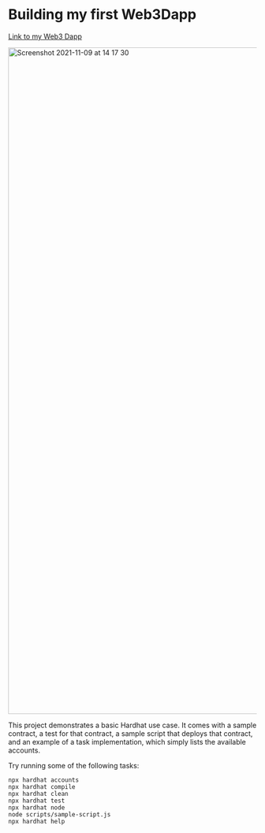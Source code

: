 # Building my first Web3Dapp

[Link to my Web3 Dapp](https://waveportal-baseline-student.teckyuanlee.repl.co/)

<img width="1352" alt="Screenshot 2021-11-09 at 14 17 30" src="https://user-images.githubusercontent.com/8788481/140872410-7a9afb62-4224-4fda-9754-472fe62b0599.png">



This project demonstrates a basic Hardhat use case. It comes with a sample contract, a test for that contract, a sample script that deploys that contract, and an example of a task implementation, which simply lists the available accounts.

Try running some of the following tasks:

```shell
npx hardhat accounts
npx hardhat compile
npx hardhat clean
npx hardhat test
npx hardhat node
node scripts/sample-script.js
npx hardhat help
```
